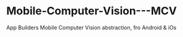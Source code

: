 # Mobile-Computer-Vision---MCV
App Builders Mobile Computer Vision abstraction, fro Android &amp; iOs
